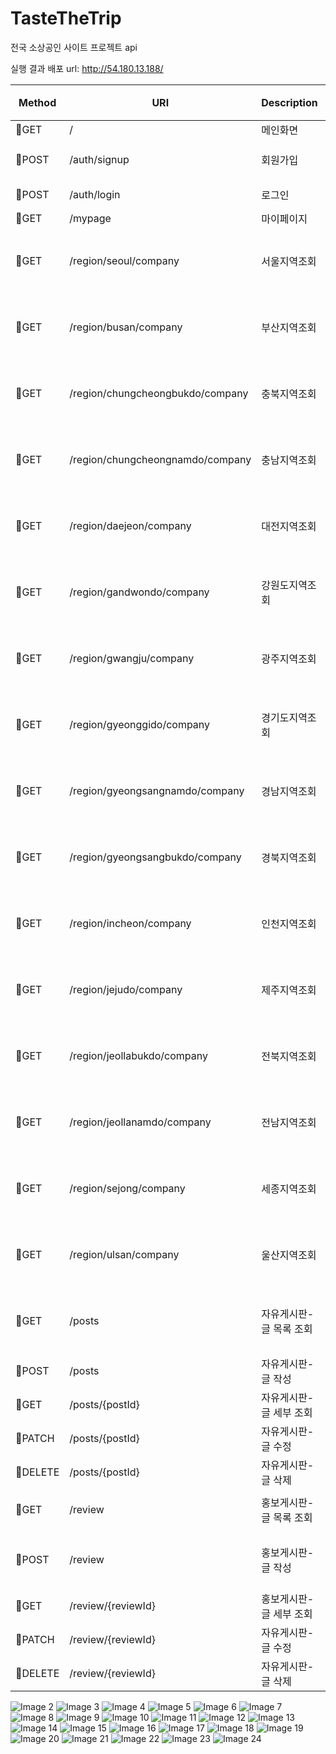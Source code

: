 # TasteTheTrip
전국 소상공인 사이트 프로젝트 api

실행 결과
배포 url: http://54.180.13.188/

|Method|URI|Description|비회원 접근 권한|JSON 변수 명|parameter|
|---|---|---|---|---|---|
|GET|/|메인화면|O|-|-|
|POST|/auth/signup|회원가입|O|name, email, password|-|
|POST|/auth/login|로그인|O|username, password|-|
|GET|/mypage|마이페이지|X|-|-|
|GET|/region/seoul/company|서울지역조회|X|-|smallCode, district, page(optional, default = 0), size(optional, default = 6)|
|GET|/region/busan/company|부산지역조회|X|-|smallCode, district, page(optional, default = 0), size(optional, default = 6)|
|GET|/region/chungcheongbukdo/company|충북지역조회|X|-|smallCode, district, page(optional, default = 0), size(optional, default = 6)|
|GET|/region/chungcheongnamdo/company|충남지역조회|X|-|smallCode, district, page(optional, default = 0), size(optional, default = 6)|
|GET|/region/daejeon/company|대전지역조회|X|-|smallCode, district, page(optional, default = 0), size(optional, default = 6)|
|GET|/region/gandwondo/company|강원도지역조회|X|-|smallCode, district, page(optional, default = 0), size(optional, default = 6)|
|GET|/region/gwangju/company|광주지역조회|X|-|smallCode, district, page(optional, default = 0), size(optional, default = 6)|
|GET|/region/gyeonggido/company|경기도지역조회|X|-|smallCode, district, page(optional, default = 0), size(optional, default = 6)|
|GET|/region/gyeongsangnamdo/company|경남지역조회|X|-|smallCode, district, page(optional, default = 0), size(optional, default = 6)|
|GET|/region/gyeongsangbukdo/company|경북지역조회|X|-|smallCode, district, page(optional, default = 0), size(optional, default = 6)|
|GET|/region/incheon/company|인천지역조회|X|-|smallCode, district, page(optional, default = 0), size(optional, default = 6)|
|GET|/region/jejudo/company|제주지역조회|X|-|smallCode, district, page(optional, default = 0), size(optional, default = 6)|
|GET|/region/jeollabukdo/company|전북지역조회|X|-|smallCode, district, page(optional, default = 0), size(optional, default = 6)|
|GET|/region/jeollanamdo/company|전남지역조회|X|-|smallCode, district, page(optional, default = 0), size(optional, default = 6)|
|GET|/region/sejong/company|세종지역조회|X|-|smallCode, district, page(optional, default = 0), size(optional, default = 6)|
|GET|/region/ulsan/company|울산지역조회|X|-|smallCode, district, page(optional, default = 0), size(optional, default = 6)|
|GET|/posts|자유게시판-글 목록 조회|X|-|page(optional), size(optional), title(optional), content(optional), writtenBy(optional)|
|POST|/posts|자유게시판-글 작성|X|title, content|-|
|GET|/posts/{postId}|자유게시판-글 세부 조회|X|-|{postId}|
|PATCH|/posts/{postId}|자유게시판-글 수정|X, 작성자 외 수정 불가|title, content|{postId}|
|DELETE|/posts/{postId}|자유게시판-글 삭제|X, 작성자 외 삭제 불가|-|{postId}|
|GET|/review|홍보게시판-글 목록 조회|X|title, content, writtenBy|-|
|POST|/review|홍보게시판-글 작성|X, Member.ROLE == CEO 아니면 작성 불가|title, content, images(List)|-|
|GET|/review/{reviewId}|홍보게시판-글 세부 조회|X|-|{reviewId}|
|PATCH|/review/{reviewId}|자유게시판-글 수정|X, 작성자 외 수정 불가|title, content|{reviewId}|
|DELETE|/review/{reviewId}|자유게시판-글 삭제|X, 작성자 외 삭제 불가|-|{reviewId}|

![Image 2](result/2.jpg)
![Image 3](result/3.jpg)
![Image 4](result/4.jpg)
![Image 5](result/5.jpg)
![Image 6](result/6.jpg)
![Image 7](result/7.jpg)
![Image 8](result/8.jpg)
![Image 9](result/9.jpg)
![Image 10](result/10.jpg)
![Image 11](result/11.jpg)
![Image 12](result/12.jpg)
![Image 13](result/13.jpg)
![Image 14](result/14.jpg)
![Image 15](result/15.jpg)
![Image 16](result/16.jpg)
![Image 17](result/17.jpg)
![Image 18](result/18.jpg)
![Image 19](result/19.jpg)
![Image 20](result/20.jpg)
![Image 21](result/21.jpg)
![Image 22](result/22.jpg)
![Image 23](result/23.jpg)
![Image 24](result/24.jpg)
